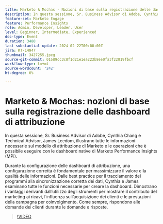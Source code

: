 ```yaml
---
title: Marketo & Mochas - Nozioni di base sulla registrazione delle dashboard di attribuzione
description: In questa sessione, Sr. Business Advisor di Adobe, Cynthia Chang e Technical Advisor, James Leedom, illustrano tutte le informazioni necessarie sul modello di attribuzione di Marketo e le operazioni che è possibile eseguire con le dashboard native di Marketo Performance Insights (MPI). Durante la configurazione delle dashboard di attribuzione, una configurazione corretta è fondamentale per massimizzare il valore e la qualità delle informazioni. Dalle best practice per il tracciamento dei programmi alla sincronizzazione corretta dei dati, Cynthia e James esaminano tutte le funzioni necessarie per creare la dashboard. Dimostrano i vantaggi derivanti dall’utilizzo degli strumenti per mostrare il contributo del marketing ai ricavi, l’influenza sull’acquisizione dei clienti e le prestazioni della campagna per coinvolgimento. Come sempre, rispondono alle domande dei clienti durante le domande e risposte.
feature-set: Marketo Engage
feature: Performance Insights
role: Admin, Developer, Leader, User
level: Beginner, Intermediate, Experienced
doc-type: Event
duration: 3488
last-substantial-update: 2024-02-22T00:00:00Z
jira: KT-14947
thumbnail: 3427255.jpeg
source-git-commit: 01689cc3c8f1d21e1ea223b8ee0fa3f22019fbcf
workflow-type: tm+mt
source-wordcount: '242'
ht-degree: 0%

---
```



# Marketo &amp; Mochas: nozioni di base sulla registrazione delle dashboard di attribuzione

In questa sessione, Sr. Business Advisor di Adobe, Cynthia Chang e Technical Advisor, James Leedom, illustrano tutte le informazioni necessarie sul modello di attribuzione di Marketo e le operazioni che è possibile eseguire con le dashboard native di Marketo Performance Insights (MPI).

Durante la configurazione delle dashboard di attribuzione, una configurazione corretta è fondamentale per massimizzare il valore e la qualità delle informazioni. Dalle best practice per il tracciamento dei programmi alla sincronizzazione corretta dei dati, Cynthia e James esaminano tutte le funzioni necessarie per creare la dashboard. Dimostrano i vantaggi derivanti dall’utilizzo degli strumenti per mostrare il contributo del marketing ai ricavi, l’influenza sull’acquisizione dei clienti e le prestazioni della campagna per coinvolgimento. Come sempre, rispondono alle domande dei clienti durante le domande e risposte.

>[!VIDEO](https://video.tv.adobe.com/v/3427255/?learn=on)
